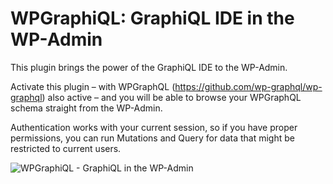 # WPGraphiQL: GraphiQL IDE in the WP-Admin

This plugin brings the power of the GraphiQL IDE to the WP-Admin. 

Activate this plugin – with WPGraphQL (https://github.com/wp-graphql/wp-graphql) also active – and you will be able to browse your WPGraphQL schema straight from the WP-Admin. 

Authentication works with your current session, so if you have proper permissions, you can run Mutations and Query 
for data that might be restricted to current users. 

<img src="https://github.com/wp-graphql/wp-graphiql/blob/master/assets/img/wp-graphiql-wp-admin.gif?raw=true" alt="WPGraphiQL - GraphiQL in the WP-Admin" />

